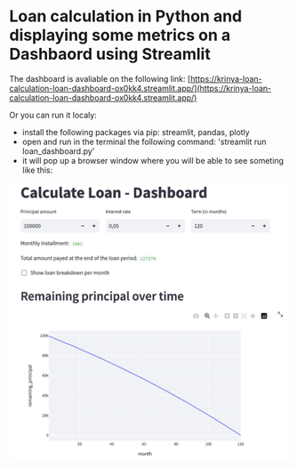 # Loan calculation in Python and displaying some metrics on a Dashbaord using Streamlit

The dashboard is avaliable on the following link: [https://krinya-loan-calculation-loan-dashboard-ox0kk4.streamlit.app/](https://krinya-loan-calculation-loan-dashboard-ox0kk4.streamlit.app/)

Or you can run it localy:
* install the following packages via pip: streamlit, pandas, plotly
* open and run in the terminal the following command: 'streamlit run loan_dashboard.py'
* it will pop up a browser window where you will be able to see someting like this:

![sc_dashboard](sc_dashboard.png)
